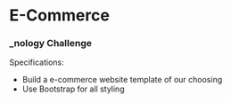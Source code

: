 # E-Commerce

### _nology Challenge 

Specifications:
  - Build a e-commerce website template of our choosing
  - Use Bootstrap for all styling
